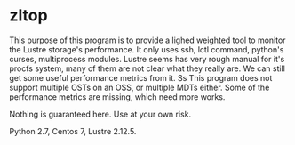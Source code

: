 # zltop
This purpose of this program is to provide a lighed weighted tool to monitor the Lustre storage's performance.
It only uses ssh, lctl command, python's curses, multiprocess modules.
Lustre seems has very rough manual for it's procfs system, many of them are not clear what they really are. We can still get 
some useful performance metrics from it.
Ss
This program does not support multiple OSTs on an OSS, or multiple MDTs either. Some of the performance metrics are missing, which need more works.


Nothing is guaranteed here. Use at your own risk.


Python 2.7, Centos 7, Lustre 2.12.5.

